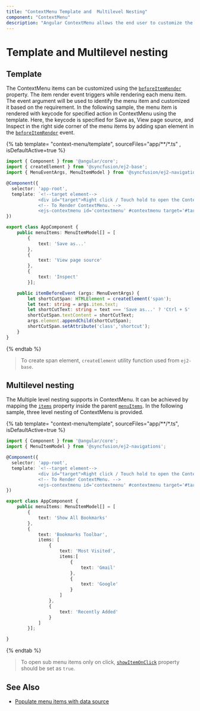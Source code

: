 ```yaml
---
title: "ContextMenu Template and  Multilevel Nesting"
component: "ContextMenu"
description: "Angular ContextMenu allows the end user to customize the menu items, and supports multiple level of nesting."
---
```


# Template and Multilevel nesting

## Template

The ContextMenu items can be customized using the
[`beforeItemRender`](../api/context-menu#beforeitemrender) property. The item render event
triggers while rendering each menu item. The event argument will be used to identify the menu
item and customized it based on the requirement. In the following sample, the menu item is rendered with keycode for
specified action in ContextMenu using the template. Here, the keycode is specified for Save as, View page
source, and Inspect in the right side corner of the menu items by adding span element in the
[`beforeItemRender`](../api/context-menu#beforeitemrender) event.

{% tab template= "context-menu/template", sourceFiles="app/**/*.ts" , isDefaultActive=true %}

```typescript
import { Component } from '@angular/core';
import { createElement } from '@syncfusion/ej2-base';
import { MenuEventArgs, MenuItemModel } from '@syncfusion/ej2-navigations';

@Component({
  selector: 'app-root',
  template: `<!--target element-->
            <div id="target">Right click / Touch hold to open the ContextMenu</div>
            <!-- To Render ContextMenu. -->
            <ejs-contextmenu id='contextmenu' #contextmenu target='#target' [items]='menuItems' (beforeItemRender)='itemBeforeEvent($event)'></ejs-contextmenu>`
})

export class AppComponent {
    public menuItems: MenuItemModel[] = [
        {
            text: 'Save as...'
        },
        {
            text: 'View page source'
        },
        {
            text: 'Inspect'
        }];

    public itemBeforeEvent (args: MenuEventArgs) {
        let shortCutSpan: HTMLElement = createElement('span');
        let text: string = args.item.text;
        let shortCutText: string = text === 'Save as...' ? 'Ctrl + S' : (text === 'View page source' ? 'Ctrl + U'      : 'Ctrl + Shift + I');
        shortCutSpan.textContent = shortCutText;
        args.element.appendChild(shortCutSpan);
        shortCutSpan.setAttribute('class','shortcut');
    }
}
```

{% endtab %}

> To create span element, `createElement` utility function used from `ej2-base`.

## Multilevel nesting

The Multiple level nesting supports in ContextMenu. It can be achieved by mapping the [`items`](../api/context-menu/menuItemModel#items)
property inside the parent [`menuItems`](../api/context-menu#items). In the following sample, three
level nesting of ContextMenu is provided.

{% tab template= "context-menu/template", sourceFiles="app/**/*.ts", isDefaultActive=true %}

```typescript
import { Component } from '@angular/core';
import { MenuItemModel } from '@syncfusion/ej2-navigations';

@Component({
  selector: 'app-root',
  template: `<!--target element-->
            <div id="target">Right click / Touch hold to open the ContextMenu</div>
            <!-- To Render ContextMenu. -->
            <ejs-contextmenu id='contextmenu' #contextmenu target='#target' [items]='menuItems'></ejs-contextmenu>`
})

export class AppComponent {
    public menuItems: MenuItemModel[] = [
        {
            text: 'Show All Bookmarks'
        },
        {
            text: 'Bookmarks Toolbar',
            items: [
                {
                    text: 'Most Visited',
                    items:[
                        {
                            text: 'Gmail'
                        },
                        {
                            text: 'Google'
                        }
                    ]
                },
                {
                    text: 'Recently Added'
                }
            ]
        }];

}
```

{% endtab %}

> To open sub menu items only on click, [`showItemOnClick`](../api/context-menu#showitemonclick) property should be set as `true`.

## See Also

* [Populate menu items with data source](./how-to/populate-menu-items-with-data-source)
